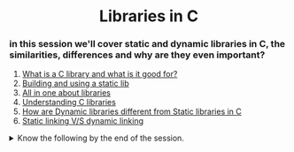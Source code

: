 <h1 align='center'>Libraries in C</h1>

### in this session we'll cover  static and dynamic libraries in C, the similarities, differences and why are they even important?


1. [What is a C library and what is it good for?](https://docencia.ac.upc.edu/FIB/USO/Bibliografia/unix-c-libraries.html)
2. [Building and using a static lib](https://docencia.ac.upc.edu/FIB/USO/Bibliografia/unix-c-libraries.html)
3. [All in one about libraries](https://medium.com/@julianfrancor9/understanding-c-libraries-e5c321fd4aac)
4. [Understanding C libraries ](https://medium.com/@lifebysech/everything-you-need-to-know-to-start-using-c-libraries-4644ca10d04c)
5. [How are Dynamic libraries different from Static  libraries in C](https://www.linkedin.com/pulse/differences-between-static-dynamic-libraries-juan-david-tuta-botero/)
6. [Static linking V/S dynamic linking](https://www.youtube.com/watch?v=eW5he5uFBNM)

<details>
<summary>Know the following by the end of the session.</summary>
<ul>
<li>The <code> ar </code> command and how to use it. </li>
<li>The <code> ranlib </code> command and how to use it. </li>
<li>The <code> nm </code> command and how to use it. </li>
</ul>
</details>